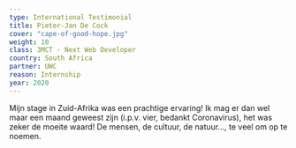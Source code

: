 ```yaml
---
type: International Testimonial
title: Pieter-Jan De Cock
cover: "cape-of-good-hope.jpg"
weight: 10
class: 3MCT - Next Web Developer
country: South Africa
partner: UWC
reason: Internship
year: 2020
---
```


Mijn stage in Zuid-Afrika was een prachtige ervaring! Ik mag er dan wel maar een maand geweest zijn (i.p.v. vier, bedankt Coronavirus), het was zeker de moeite waard! De mensen, de cultuur, de natuur…, te veel om op te noemen.
